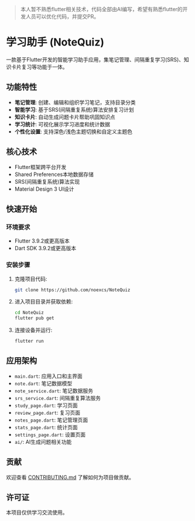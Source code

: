 > 本人暂不熟悉flutter相关技术，代码全部由AI编写，希望有熟悉flutter的开发人员可以优化代码，并提交PR。

# 学习助手 (NoteQuiz)

一款基于Flutter开发的智能学习助手应用，集笔记管理、间隔重复学习(SRS)、知识卡片复习等功能于一体。

## 功能特性

- **笔记管理**: 创建、编辑和组织学习笔记，支持目录分类
- **智能学习**: 基于SRS(间隔重复系统)算法安排复习计划
- **知识卡片**: 自动生成问题卡片帮助巩固知识点
- **学习统计**: 可视化展示学习进度和统计数据
- **个性化设置**: 支持深色/浅色主题切换和自定义主题色

## 核心技术

- Flutter框架跨平台开发
- Shared Preferences本地数据存储
- SRS(间隔重复系统)算法实现
- Material Design 3 UI设计

## 快速开始

### 环境要求

- Flutter 3.9.2或更高版本
- Dart SDK 3.9.2或更高版本

### 安装步骤

1. 克隆项目代码:
   ```bash
   git clone https://github.com/noexcs/NoteQuiz
   ```

2. 进入项目目录并获取依赖:
   ```bash
   cd NoteQuiz
   flutter pub get
   ```

3. 连接设备并运行:
   ```bash
   flutter run
   ```

## 应用架构

- `main.dart`: 应用入口和主界面
- `note.dart`: 笔记数据模型
- `note_service.dart`: 笔记数据服务
- `srs_service.dart`: 间隔重复算法服务
- `study_page.dart`: 学习页面
- `review_page.dart`: 复习页面
- `notes_page.dart`: 笔记管理页面
- `stats_page.dart`: 统计页面
- `settings_page.dart`: 设置页面
- `ai/`: AI生成问题相关功能

## 贡献

欢迎查看 [CONTRIBUTING.md](CONTRIBUTING.md) 了解如何为项目做贡献。

## 许可证

本项目仅供学习交流使用。